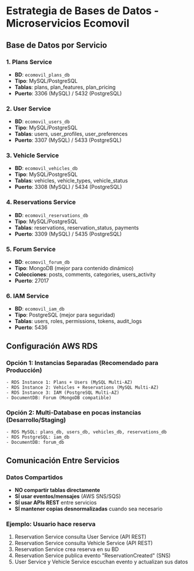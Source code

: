 # Estrategia de Bases de Datos - Microservicios Ecomovil

## Base de Datos por Servicio

### 1. Plans Service
- **BD**: `ecomovil_plans_db`
- **Tipo**: MySQL/PostgreSQL
- **Tablas**: plans, plan_features, plan_pricing
- **Puerto**: 3306 (MySQL) / 5432 (PostgreSQL)

### 2. User Service  
- **BD**: `ecomovil_users_db`
- **Tipo**: MySQL/PostgreSQL
- **Tablas**: users, user_profiles, user_preferences
- **Puerto**: 3307 (MySQL) / 5433 (PostgreSQL)

### 3. Vehicle Service
- **BD**: `ecomovil_vehicles_db` 
- **Tipo**: MySQL/PostgreSQL
- **Tablas**: vehicles, vehicle_types, vehicle_status
- **Puerto**: 3308 (MySQL) / 5434 (PostgreSQL)

### 4. Reservations Service
- **BD**: `ecomovil_reservations_db`
- **Tipo**: MySQL/PostgreSQL  
- **Tablas**: reservations, reservation_status, payments
- **Puerto**: 3309 (MySQL) / 5435 (PostgreSQL)

### 5. Forum Service
- **BD**: `ecomovil_forum_db`
- **Tipo**: MongoDB (mejor para contenido dinámico)
- **Colecciones**: posts, comments, categories, users_activity
- **Puerto**: 27017

### 6. IAM Service
- **BD**: `ecomovil_iam_db`
- **Tipo**: PostgreSQL (mejor para seguridad)
- **Tablas**: users, roles, permissions, tokens, audit_logs
- **Puerto**: 5436

## Configuración AWS RDS

### Opción 1: Instancias Separadas (Recomendado para Producción)
```
- RDS Instance 1: Plans + Users (MySQL Multi-AZ)
- RDS Instance 2: Vehicles + Reservations (MySQL Multi-AZ) 
- RDS Instance 3: IAM (PostgreSQL Multi-AZ)
- DocumentDB: Forum (MongoDB compatible)
```

### Opción 2: Multi-Database en pocas instancias (Desarrollo/Staging)
```
- RDS MySQL: plans_db, users_db, vehicles_db, reservations_db
- RDS PostgreSQL: iam_db
- DocumentDB: forum_db
```

## Comunicación Entre Servicios

### Datos Compartidos
- **NO compartir tablas directamente**
- **SÍ usar eventos/mensajes** (AWS SNS/SQS)
- **SÍ usar APIs REST** entre servicios
- **SÍ mantener copias desnormalizadas** cuando sea necesario

### Ejemplo: Usuario hace reserva
1. Reservation Service consulta User Service (API REST)
2. Reservation Service consulta Vehicle Service (API REST)  
3. Reservation Service crea reserva en su BD
4. Reservation Service publica evento "ReservationCreated" (SNS)
5. User Service y Vehicle Service escuchan evento y actualizan sus datos
